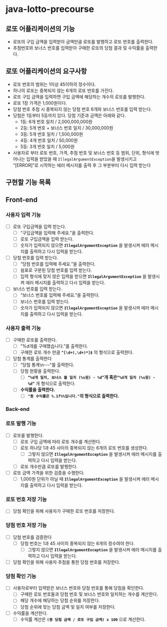 # java-lotto-precourse
## 로또 어플리케이션의 기능

- 로또의 구입 금액을 입력받아 금액만큼 로또를 발행하고 로또 번호를 출력한다.
- 추첨번호와 보너스 번호를 입력받아 구매한 로또의 당첨 결과 및 수익률을 출력한다.

## 로또 어플리케이션의 요구사항

- 로또 번호의 범위는 1이상 45이하의 정수이다.
- 하나의 로또는 중복되지 않는 6개의 로또 번호를 가진다.
- 로또 구입 금액을 입력하면 구입 금액에 해당하는 개수의 로또를 발행한다.
- 로또 1장 가격은 1,000원이다.
- 당첨 번호 추첨 시 중복되지 않는 당첨 번호 6개와 보너스 번호를 입력 받는다.
- 당첨은 1등부터 5등까지 있다. 당첨 기준과 금액은 아래와 같다.
    - 1등: 6개 번호 일치 / 2,000,000,000원
    - 2등: 5개 번호 + 보너스 번호 일치 / 30,000,000원
    - 3등: 5개 번호 일치 / 1,500,000원
    - 4등: 4개 번호 일치 / 50,000원
    - 5등: 3개 번호 일치 / 5,000원
- 사용자로 부터 로또 번호, 가격, 추첨 번호 및 보너스 번호 등 범위, 단위, 형식에 벗어나는 입력을 받았을 때 `IllegalArgumentException`을 발생시키고 “[ERROR]”로 시작하는 에러 메시지를 출력 후 그 부분부터 다시 입력 받는다

## 구현할 기능 목록

## Front-end

### 사용자 입력 기능

- [ ]  로또 구입금액을 입력 받는다.
    - [ ]  “구입금액을 입력해 주세요.”을 출력한다.
    - [ ]  로또 구입금액을 입력 받는다.
    - [ ]  숫자가 입력되지 않으면 **`IllegalArgumentException`** 을 발생시켜 에러 메시지를 출력하고 다시 입력을 받는다.
- [ ]  당첨 번호를 입력 받는다.
    - [ ]  “당첨 번호를 입력해 주세요.”을 출력한다.
    - [ ]  쉼표로 구분된 당첨 번호를 입력 받는다.
    - [ ]  입력 형식에 맞지 않은 입력을 받으면 **`IllegalArgumentException`** 을 발생시켜 에러 메시지를 출력하고 다시 입력을 받는다.
- [ ]  보너스 번호를 입력 받는다.
    - [ ]  “보너스 번호를 입력해 주세요.”을 출력한다.
    - [ ]  보너스 번호를 입력 받는다.
    - [ ]  숫자가 입력되지 않으면 **`IllegalArgumentException`** 을 발생시켜 에러 메시지를 출력하고 다시 입력을 받는다.

### 사용자 출력 기능

- [ ]  구매한 로또를 출력한다.
    - [ ]  “%d개를 구매했습니다.”를 출력한다.
    - [ ]  구매한 로또 개수 만큼 **`^[\d+(,\d+)*]$`** 의 형식으로 출력한다.
- [ ]  당첨 통계를 출력한다
    - [ ]  “당첨 통계\n---”를 출력한다.
    - [ ]  당첨 현황을 출력한다.
        - [ ]  **`“%d개 일치, 보너스 볼 일치 (%s원) - %d”`**개 혹은**`“%d개 일치 (%s원) - %d”`** 개 형식으로 출력한다.
    - [ ]  **수익률을 출력한다.**
        - [ ]  **`"총 수익률은 %.1f%%입니다."`의 형식으로 출력한다.**

### Back-end

### 로또 발행 기능

- [ ]  로또를 발행한다.
    - [ ]  로또 구입 금액에 따라 로또 개수를 계산한다.
    - [ ]  로또 하나당 1과 45 사이의 중복되지 않는 6개의 로또 번호를 생성한다.
        - [ ]  그렇지 않으면 **`IllegalArgumentException`** 을 발생시켜 에러 메시지를 출력하고 다시 입력을 받는다.
    - [ ]  로또 개수만큼 로또를 발행한다.
- [ ]  로또 금액 가격을 위한 검증을 수행한다.
    - [ ]  1,000원 단위가 아닐 때 **`IllegalArgumentException`** 을 발생시켜 에러 메시지를 출력하고 다시 입력을 받는다.

### 로또 번호 저장 기능

- [ ]  당첨 확인을 위해 사용자가 구매한 로또 번호를 저장한다.

### 당첨 번호 저장 기능

- [ ]  당첨 번호를 검증한다
    - [ ]  당첨 번호는 1과 45 사이의 중복되지 않는 6개의 정수여야 한다.
        - [ ]  그렇지 않으면 **`IllegalArgumentException`** 을 발생시켜 에러 메시지를 출력하고 다시 입력을 받는다.
- [ ]  당첨 확인을 위해 사용자 추첨을 통한 당첨 번호를 저장한다.

### 당첨 확인 기능

- [ ]  사용자로부터 입력받은 보너스 번호와 당첨 번호를 통해 당첨을 확인한다.
    - [ ]  구매한 로또 번호들과 당첨 번호 및 보너스 번호와 일치하는 개수를 계산한다.
    - [ ]  해당 개수에 해당하는 당첨 순위를 저장한다.
    - [ ]  당첨 순위에 맞는 당첨 금액 및 일치 여부를 저장한다.
- [ ]  수익률을 계산한다.
    - [ ]  수익률 계산은 **`(총 당첨 금액 / 로또 구입 금액) x 100`** 으로 계산한다.
